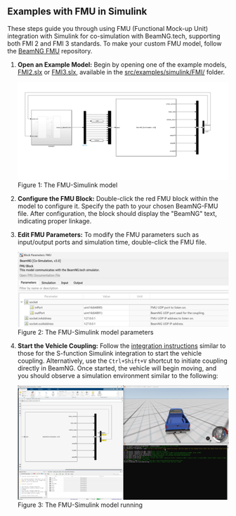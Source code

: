 ## Examples with FMU in Simulink

These steps guide you through using FMU (Functional Mock-up Unit) integration with Simulink for co-simulation with BeamNG.tech, supporting both FMI 2 and FMI 3 standards. To make your custom FMU model, follow the [BeamNG FMU](https://github.com/BeamNG/BeamNG-FMU) repository. 

1. **Open an Example Model:**
   Begin by opening one of the example models, [FMI2.slx](src/examples/simulink/FMI/FMI2.slx) or [FMI3.slx](src/examples/simulink/FMI/FMI3.slx), available in the [src/examples/simulink/FMI/](src/examples/simulink/FMI/) folder.

   ![FMU-Simulink Model](media/FMI.png)
    Figure 1: The FMU-Simulink model

2. **Configure the FMU Block:**
   Double-click the red FMU block within the model to configure it. Specify the path to your chosen BeamNG-FMU file. After configuration, the block should display the "BeamNG" text, indicating proper linkage.

3. **Edit FMU Parameters:**
   To modify the FMU parameters such as input/output ports and simulation time, double-click the FMU file. 

   ![FMU Parameters](media/fmu_parameters.png)
    Figure 2: The FMU-Simulink model parameters

4. **Start the Vehicle Coupling:**
   Follow the [integration instructions](Readme.md#fmu_instructions) similar to those for the S-function Simulink integration to start the vehicle coupling. Alternatively, use the `Ctrl+Shift+V` shortcut to initiate coupling directly in BeamNG. Once started, the vehicle will begin moving, and you should observe a simulation environment similar to the following:

   ![Running FMU-Simulink Integration](media/fmu_simulink_running.jpg)
    Figure 3: The FMU-Simulink model running
